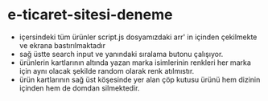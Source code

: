# e-ticaret-sitesi-deneme

- içersindeki tüm ürünler script.js dosyamızdaki arr' in içinden çekilmekte ve ekrana bastırılmaktadır
- sağ üstte search input ve yanındaki sıralama butonu çalışıyor.
- ürünlerin kartlarının altında yazan marka isimlerinin renkleri her marka için aynı olacak şekilde random olarak renk atılmıstır.
- ürün kartlarının sağ üst köşesinde yer alan çöp kutusu ürünü hem dizinin içinden hem de domdan silmektedir.
